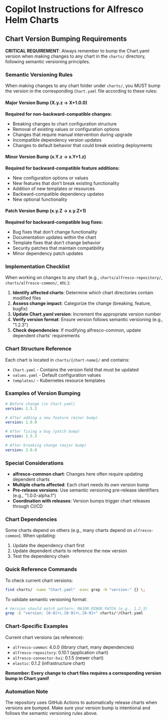 # Copilot Instructions for Alfresco Helm Charts

## Chart Version Bumping Requirements

**CRITICAL REQUIREMENT**: Always remember to bump the Chart.yaml version when making changes to any chart in the `charts/` directory, following semantic versioning principles.

### Semantic Versioning Rules

When making changes to any chart folder under `charts/`, you MUST bump the version in the corresponding `Chart.yaml` file according to these rules:

#### Major Version Bump (X.y.z → X+1.0.0)
**Required for non-backward-compatible changes:**
- Breaking changes to chart configuration structure
- Removal of existing values or configuration options
- Changes that require manual intervention during upgrade
- Incompatible dependency version updates
- Changes to default behavior that could break existing deployments

#### Minor Version Bump (x.Y.z → x.Y+1.z)
**Required for backward-compatible feature additions:**
- New configuration options or values
- New features that don't break existing functionality
- Addition of new templates or resources
- Backward-compatible dependency updates
- New optional functionality

#### Patch Version Bump (x.y.Z → x.y.Z+1)
**Required for backward-compatible bug fixes:**
- Bug fixes that don't change functionality
- Documentation updates within the chart
- Template fixes that don't change behavior
- Security patches that maintain compatibility
- Minor dependency patch updates

### Implementation Checklist

When working on changes to any chart (e.g., `charts/alfresco-repository/`, `charts/alfresco-common/`, etc.):

1. **Identify affected charts**: Determine which chart directories contain modified files
2. **Assess change impact**: Categorize the change (breaking, feature, bugfix)
3. **Update Chart.yaml version**: Increment the appropriate version number
4. **Verify version format**: Ensure version follows semantic versioning (e.g., "1.2.3")
5. **Check dependencies**: If modifying alfresco-common, update dependent charts' requirements

### Chart Structure Reference

Each chart is located in `charts/{chart-name}/` and contains:
- `Chart.yaml` - Contains the version field that must be updated
- `values.yaml` - Default configuration values
- `templates/` - Kubernetes resource templates

### Examples of Version Bumping

```yaml
# Before change (in Chart.yaml)
version: 1.5.2

# After adding a new feature (minor bump)
version: 1.6.0

# After fixing a bug (patch bump)
version: 1.5.3

# After breaking change (major bump)
version: 2.0.0
```

### Special Considerations

- **alfresco-common chart**: Changes here often require updating dependent charts
- **Multiple charts affected**: Each chart needs its own version bump
- **Pre-release versions**: Use semantic versioning pre-release identifiers (e.g., "1.0.0-alpha.1")
- **Coordination with releases**: Version bumps trigger chart releases through CI/CD

### Chart Dependencies

Some charts depend on others (e.g., many charts depend on `alfresco-common`). When updating:
1. Update the dependency chart first
2. Update dependent charts to reference the new version
3. Test the dependency chain

### Quick Reference Commands

To check current chart versions:
```bash
find charts/ -name "Chart.yaml" -exec grep -H "version:" {} \;
```

To validate semantic versioning format:
```bash
# Version should match pattern: MAJOR.MINOR.PATCH (e.g., 1.2.3)
grep -E "version: [0-9]+\.[0-9]+\.[0-9]+" charts/*/Chart.yaml
```

### Chart-Specific Examples

Current chart versions (as reference):
- `alfresco-common`: 4.0.0 (library chart, many dependencies)
- `alfresco-repository`: 0.10.1 (application chart)
- `alfresco-connector-hxi`: 0.1.5 (newer chart)
- `elastic`: 0.1.2 (infrastructure chart)

**Remember: Every change to chart files requires a corresponding version bump in Chart.yaml!**

### Automation Note

The repository uses GitHub Actions to automatically release charts when versions are bumped. Make sure your version bump is intentional and follows the semantic versioning rules above.
